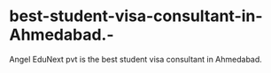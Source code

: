 # best-student-visa-consultant-in-Ahmedabad.-
 Angel EduNext pvt is the best student visa consultant in Ahmedabad. 
